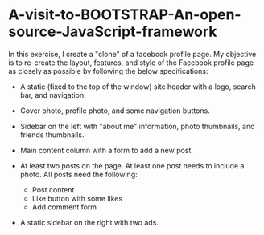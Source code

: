 # A-visit-to-BOOTSTRAP-An-open-source-JavaScript-framework

In this exercise, I create a "clone" of a facebook profile page. My objective is to re-create the layout, features, and style of the Facebook profile page as closely as possible by following the below specifications:

* A static (fixed to the top of the window) site header with a logo, search bar, and navigation.
* Cover photo, profile photo, and some navigation buttons.
* Sidebar on the left with "about me" information, photo thumbnails, and friends thumbnails.
* Main content column with a form to add a new post.
* At least two posts on the page. At least one post needs to include a photo. All posts need the following:
  * Post content 
  * Like button with some likes
  * Add comment form

* A static sidebar on the right with two ads. 
